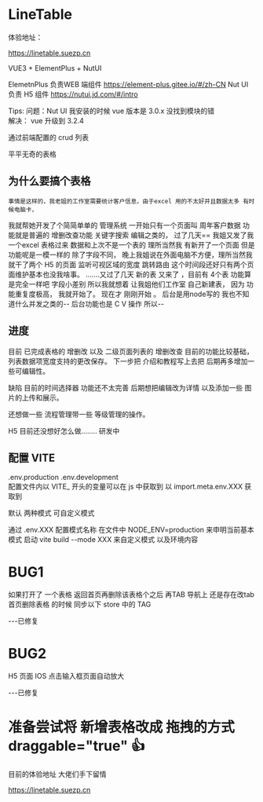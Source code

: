 # LineTable

体验地址：

https://linetable.suezp.cn

VUE3 + ElementPlus + NutUI

ElemetnPlus 负责WEB 端组件   https://element-plus.gitee.io/#/zh-CN
Nut UI 负责 H5 组件   https://nutui.jd.com/#/intro

Tips: 问题：Nut UI 我安装的时候 vue 版本是 3.0.x  没找到模块的错  
      解决：  vue 升级到 3.2.4 

通过前端配置的 crud 列表

平平无奇的表格

## 为什么要搞个表格

    事情是这样的，我老姐的工作室需要统计客户信息，由于excel 用的不太好并且数据太多 有时候电脑卡，
 我就帮她开发了个简简单单的 管理系统 一开始只有一个页面叫 周年客户数据 功能就是普遍的 增删改查功能 
 关键字搜索 编辑之类的， 过了几天==  我姐又发了我一个excel 表格过来 数据和上次不是一个表的 理所当然我
 有新开了一个页面 但是功能呢是一模一样的 除了字段不同，  晚上我姐说在外面电脑不方便，理所当然我就干了两个
 H5 的页面 监听可视区域的宽度 跳转路由 这个时间段还好只有两个页面维护基本也没我啥事。 .......又过了几天
 新的表 又来了 ，目前有 4个表  功能算是完全一样吧  字段小差别  所以我就想着 让我姐他们工作室 自己新建表，
 因为 功能重复度极高， 我就开始了。  现在才 刚刚开始  。   后台是用node写的 我也不知道什么并发之类的--
 后台功能也是  C V 操作 所以--   

 ## 进度  

 目前 已完成表格的 增删改   以及 二级页面列表的 增删改查  目前的功能比较基础， 列表数据项宽度支持的更改保存。
 下一步把 介绍和教程写上去把  后期再多增加一些可编辑性。  

 缺陷 目前的时间选择器 功能还不太完善  后期想把编辑改为详情 以及添加一些 图片的上传和展示。

 还想做一些 流程管理带一些 等级管理的操作。

 H5 目前还没想好怎么做........
 研发中


 ## 配置 VITE 

.env.production  .env.development  
配置文件内以 VITE_ 开头的变量可以在 js 中获取到  以 import.meta.env.XXX  获取到 

默认 两种模式 可自定义模式 


通过  .env.XXX  配置模式名称 在文件中 NODE_ENV=production 来申明当前基本模式 
启动  vite build --mode XXX   来自定义模式 以及环境内容

# BUG1 
如果打开了 一个表格  返回首页再删除该表格个之后   再TAB 导航上 还是存在改tab 
首页删除表格 的时候 同步以下 store 中的 TAG 

---已修复

# BUG2
H5 页面 IOS 点击输入框页面自动放大

---已修复   <meta content="user-scalable=no">


# 准备尝试将 新增表格改成 拖拽的方式 draggable="true"  👍


目前的体验地址 大佬们手下留情 

https://linetable.suezp.cn